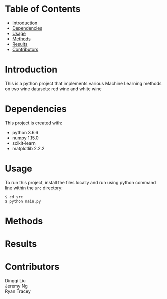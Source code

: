 # Table of Contents
* [Introduction](#introduction)
* [Dependencies](#dependencies)
* [Usage](#usage)
* [Methods](#methods)
* [Results](#results)
* [Contributors](#contributors)

# Introduction
This is a python project that implements various Machine Learning methods on two wine datasets: red wine and white wine

# Dependencies
This project is created with:
* python 3.6.6
* numpy 1.15.0
* scikit-learn
* matplotlib 2.2.2

# Usage
To run this project, install the files locally and run using python command line within the `src` directory:
```
$ cd src
$ python main.py
```

# Methods

# Results

# Contributors
Dingqi Liu  
Jeremy Ng  
Ryan Tracey  
